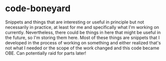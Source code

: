 # code-boneyard

Snippets and things that are interesting or useful in principle but not necessarily in practice, at least for me and specifically what I'm working on currently. Nevertheless, there could be things in here that might be useful in the future, so I'm storing them here. Most of these things are snippets that I developed in the process of working on something and either realized that's not what I needed or the scope of the work changed and this code became OBE. Can potentially raid for parts later!
